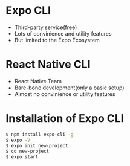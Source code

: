# Expo CLI
- Third-party service(free)
- Lots of convinience and utility features
- But limited to the Expo Ecosystem

# React Native CLI
- React Native Team
- Bare-bone development(only a basic setup)
- Almost no convinience or utility features

# Installation of Expo CLI
```bash
$ npm install expo-cli -g
$ expo -V
$ expo init new-project
$ cd new-project
$ expo start
```
